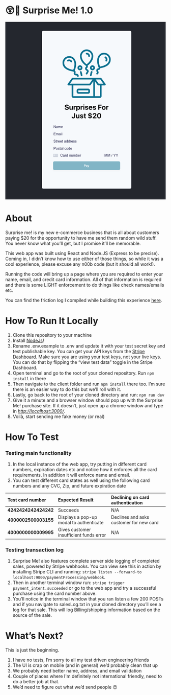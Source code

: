 # 😲🎁 Surprise Me! 1.0

![Image of Surprise Me!](./surpriseMeScreenshot.png)

# About

Surprise me! is my new e-commerce business that is all about customers paying $20 for the opportunity to have me send them random wild stuff. You never know what you’ll get, but I promise it’ll be memorable. 

This web app was built using React and Node.JS (Express to be precise). Coming in, I didn’t know how to use either of those things, so while it was a cool experience, please excuse any n00b code (but it should all work!). 

Running the code will bring up a page where you are required to enter your name, email, and credit card information. All of that information is required and there is some LIGHT enforcement to do things like check names/emails etc. 

You can find the friction log I compiled while building this experience [here](./frictionLog.md). 

# How To Run It Locally

1. Clone this repository to your machine
2. Install [NodeJs](https://nodejs.org/en/)! 
3. Rename .env.example to .env and update it with your test secret key and test publishable key. You can get your API keys from the [Stripe Dashboard](https://dashboard.stripe.com/apikeys). Make sure you are using your test keys, not your live keys. You can do that by flipping the “view test data” toggle in the Stripe Dashboard.
4. Open terminal and go to the root of your cloned repository. Run `npm install` in there 
5. Then navigate to the client folder and run `npm install` there too. I’m sure there is an easier way to do this but we’ll roll with it. 
6. Lastly, go back to the root of your cloned directory and run: `npm run dev`
7. Give it a minute and a browser window should pop up with the Surprise Me! purchase site. If it doesn’t, just open up a chrome window and type in [_http://localhost:3000/_](http://localhost:3000/). 
8. Voilà, start sending me fake money (or real)

# How To Test

### Testing main functionality

1. In the local instance of the web app, try putting in different card numbers, expiration dates etc and notice how it enforces all the card requirements. In addition it will enforce name and email. 
2. You can test different card states as well using the following card numbers and any CVC, Zip, and future expiration date

| Test card number     | Expected Result | Declining on card authentication |
:--- | :--- | :---
**4242424242424242** | Succeeds  | N/A |
**4000002500003155** | Displays a pop-up modal to authenticate  | Declines and asks customer for new card |
**4000000000009995** | Gives customer insufficient funds error  | N/A |

### Testing transaction log

1. Surprise Me! also features complete server side logging of completed sales, powered by Stripe webhooks. You can view see this in action by installing Stripe CLI and running: `stripe listen --forward-to localhost:9000/paymentProcessing/webhook`. 
2. Then in another terminal window run: `stripe trigger payment_intent.succeeded` or go to the web app and try a successful purchase using the card number above. 
3. You’ll notice in the terminal window that you ran listen a few 200 POSTs and if you navigate to salesLog.txt in your cloned directory you’ll see a log for that sale. This will log Billing/shipping information based on the source of the sale. 

# **What’s Next?**

This is just the beginning.

1. I have no tests, I’m sorry to all my test driven engineering friends
2. The UI is crap on mobile (and in general) we’d probably clean that up
3. We probably need better name, address, and email validation
4. Couple of places where I'm definitely not international friendly, need to do a better job at that.
5. We’d need to figure out what we’d send people 😉

